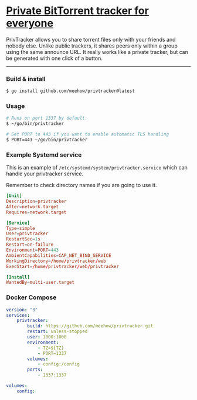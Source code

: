 # [Private BitTorrent tracker for everyone](https://privtracker.com/)

PrivTracker allows you to share torrent files only with your friends and nobody else.
Unlike public trackers, it shares peers only within a group using the same announce URL.
It really works like a private tracker, but can be generated with one click of a button.

---
### Build & install
```bash
$ go install github.com/meehow/privtracker@latest
```
### Usage
```bash
# Runs on port 1337 by default.
$ ~/go/bin/privtracker
```

```bash
# Set PORT to 443 if you want to enable automatic TLS handling
$ PORT=443 ~/go/bin/privtracker
```

### Example Systemd service

This is an example of `/etc/systemd/system/privtracker.service` which can handle your privtracker service.

Remember to check directory names if you are going to use it.

```toml
[Unit]
Description=privtracker
After=network.target
Requires=network.target

[Service]
Type=simple
User=privtracker
RestartSec=1s
Restart=on-failure
Environment=PORT=443
AmbientCapabilities=CAP_NET_BIND_SERVICE
WorkingDirectory=/home/privtracker/web
ExecStart=/home/privtracker/web/privtracker

[Install]
WantedBy=multi-user.target
```

### Docker Compose

```yaml
version: "3"
services:
    privtracker:
        build: https://github.com/meehow/privtracker.git
        restart: unless-stopped
        user: 1000:1000
        environment:
            - TZ=${TZ}
            - PORT=1337
        volumes:
            - config:/config
        ports:
            - 1337:1337

volumes:
    config:
```
